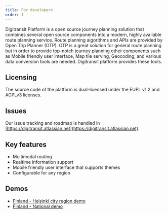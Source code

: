 ```yaml
---
title: For developers
order: 1
---
```


Digitransit Platform is a open source journey planning solution that combines several open source components into a modern, highly available route planning service. Route planning algorithms and APIs are provided by Open Trip Planner (OTP). OTP is a great solution for general route planning but in order to provide top-notch journey planning other components such as Mobile friendly user interface, Map tile serving, Geocoding, and various data conversion tools are needed. Digitransit platform provides these tools.

## Licensing
The source code of the platform is dual-licensed under the EUPL v1.2 and AGPLv3 licenses.

## Issues
Our issue tracking and roadmap is handled in [https://digitransit.atlassian.net](https://digitransit.atlassian.net).

## Key features
* Multimodal routing
* Realtime information support
* Mobile friendly user interface that supports themes
* Configurable for any region

## Demos
* [Finland - Helsinki city region demo](http://matka.hsl.fi/)
* [Finland - National demo](http://digitransit.fi/digitransit-ui/)
